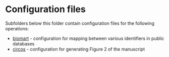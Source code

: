 Configuration files
===================

Subfolders below this folder contain configuration files for the following operations:

- [biomart](biomart) - configuration for mapping between various identifiers in public databases
- [circos](circos) - configuration for generating Figure 2 of the manuscript
